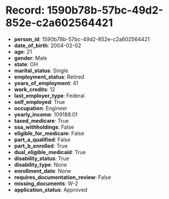 # Record: 1590b78b-57bc-49d2-852e-c2a602564421

- **person_id**: 1590b78b-57bc-49d2-852e-c2a602564421
- **date_of_birth**: 2004-02-02
- **age**: 21
- **gender**: Male
- **state**: OH
- **marital_status**: Single
- **employment_status**: Retired
- **years_of_employment**: 41
- **work_credits**: 12
- **last_employer_type**: Federal
- **self_employed**: True
- **occupation**: Engineer
- **yearly_income**: 109188.01
- **taxed_medicare**: True
- **ssa_withholdings**: False
- **eligible_for_medicare**: False
- **part_a_qualified**: False
- **part_b_enrolled**: True
- **dual_eligible_medicaid**: True
- **disability_status**: True
- **disability_type**: None
- **enrollment_date**: None
- **requires_documentation_review**: False
- **missing_documents**: W-2
- **application_status**: Approved